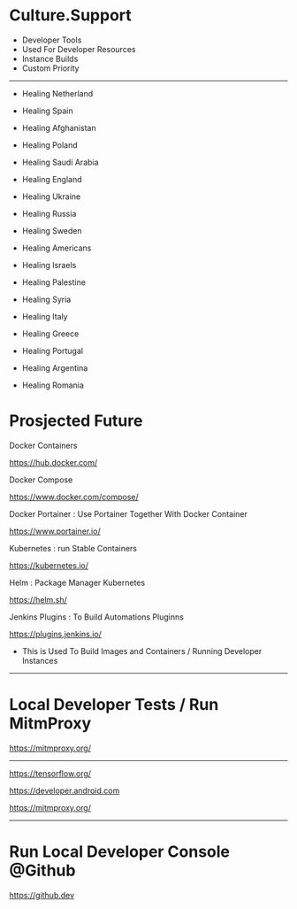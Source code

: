 # Culture.Support


- Developer Tools 
- Used For Developer Resources 
- Instance Builds 
- Custom Priority 

-------

- Healing Netherland
- Healing Spain
- Healing Afghanistan 
- Healing Poland

- Healing Saudi Arabia 
- Healing England 
- Healing Ukraine
- Healing Russia
- Healing Sweden 
- Healing Americans 
- Healing Israels 
- Healing Palestine
- Healing Syria

- Healing Italy 
- Healing Greece
- Healing Portugal 
- Healing Argentina 
- Healing Romania






















# Prosjected Future 


 Docker Containers 


https://hub.docker.com/



Docker Compose 


https://www.docker.com/compose/



Docker Portainer : Use Portainer Together With Docker Container

https://www.portainer.io/


Kubernetes : run Stable Containers


https://kubernetes.io/


Helm : Package Manager Kubernetes 


https://helm.sh/


Jenkins Plugins : To Build Automations Pluginns


https://plugins.jenkins.io/



- This is Used To Build Images and Containers / Running Developer Instances




--------------


# Local Developer Tests / Run MitmProxy


https://mitmproxy.org/


----------


https://tensorflow.org/

https://developer.android.com

https://mitmproxy.org/


--------------


# Run Local Developer Console  @Github 


https://github.dev



